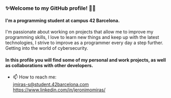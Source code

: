 ### ✨Welcome to my GitHub profile! 👋👋
#### I'm a programming student at campus 42 Barcelona. 
I'm passionate about working on projects that allow me to improve my programming skills,
I love to learn new things and keep up with the latest technologies, I strive to improve as a programmer every day a step further. 
Getting into the world of cybersecurity.

#### In this profile you will find some of my personal and work projects, as well as collaborations with other developers.


- 📫 How to reach me: <br>
jmiras-s@student.42barcelona.com <br>
https://www.linkedin.com/in/jeronimomiras/








